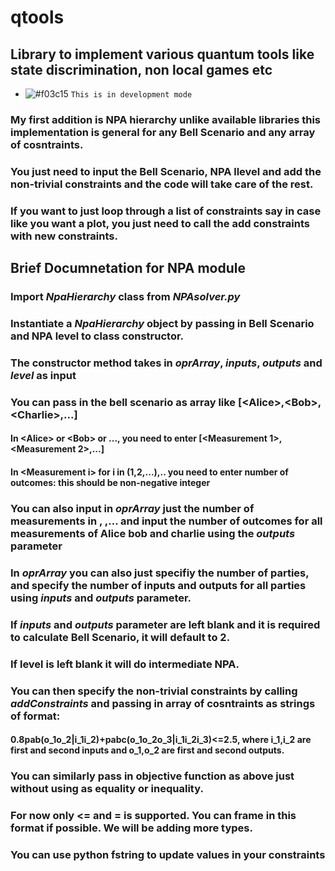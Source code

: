 # qtools
## Library to implement various quantum tools like state discrimination, non local games etc

- ![#f03c15](https://via.placeholder.com/15/f03c15/f03c15.png) `This is in development mode`

### My first addition is NPA hierarchy unlike available libraries this implementation is general for any Bell Scenario and any array of cosntraints.
### You just need to input the Bell Scenario, NPA llevel and add the non-trivial constraints and the code will take care of the rest.
### If you want to just loop through a list of constraints say in case like you want a plot, you just need to call the add constraints with new constraints.

## Brief Documnetation for NPA module
### Import *NpaHierarchy* class from *NPAsolver.py*
### Instantiate a *NpaHierarchy* object by passing in Bell Scenario and NPA level to class constructor.
### The constructor method takes in *oprArray*, *inputs*, *outputs* and *level* as input
### You can pass in the bell scenario as array like [\<Alice>,\<Bob>,\<Charlie>,...]
#### In \<Alice> or \<Bob> or ..., you need to enter [\<Measurement 1>,\<Measurement 2>,...]
#### In \<Measurement i> for i in (1,2,...),.. you need to enter number of outcomes: this should be non-negative integer
### You can also input in *oprArray* just the number of measurements in <Alice>, <Bob> ,... and  input the number of outcomes for all measurements of Alice bob and charlie using the *outputs* parameter
### In *oprArray* you can also just specifiy the number of parties, and specify the number of inputs and outputs for all parties using *inputs* and *outputs* parameter.
### If *inputs* and *outputs* parameter are left blank and it is required to calculate Bell Scenario, it will default to 2.
### If level is left blank it will do intermediate NPA.

### You can then specify the non-trivial constraints by calling *addConstraints* and passing in array of cosntraints as strings of format:
#### 0.8pab(o_1o_2|i_1i_2)+pabc(o_1o_2o_3|i_1i_2i_3)<=2.5, where i_1,i_2 are first and second inputs and o_1,o_2 are first and second outputs.
### You can similarly pass in objective function as above just without using as equality or inequality.
### For now only <= and = is supported. You can frame in this format if possible. We will be adding more types.
### You can use python fstring to update values in your constraints
